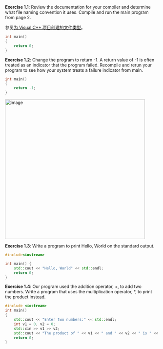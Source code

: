 **Exercise 1.1**: Review the documentation for your compiler and determine what file naming convention it uses. Compile and run the main program from page 2.

参见[为 Visual C++ 项目创建的文件类型](https://docs.microsoft.com/zh-cn/previous-versions/visualstudio/visual-studio-2013/3awe4781(v=vs.120)?redirectedfrom=MSDN)。
```cpp
int main()
{
    return 0;
}
```

**Exercise 1.2**: Change the program to return -1. A return value of -1 is often treated as an indicator that the program failed. Recompile and rerun your program to see how your system treats a failure indicator from main.
```cpp
int main()
{
    return -1;
}
```
<img width="458" alt="image" src="https://user-images.githubusercontent.com/68184886/150718134-f9cdc2fa-ff06-4e55-8b18-49c36a84e73f.png">

**Exercise 1.3**: Write a program to print Hello, World on the standard output.
```cpp
#include<iostream>

int main() {
	std::cout << "Hello, World" << std::endl;
	return 0;
}
```

**Exercise 1.4**: Our program used the addition operator, +, to add two numbers. Write a program that uses the multiplication operator, \*, to print the product instead.
```cpp
#include <iostream>
int main()
{
	std::cout << "Enter two numbers:" << std::endl; 
	int v1 = 0, v2 = 0; 
	std::cin >> v1 >> v2; 
	std::cout << "The product of " << v1 << " and " << v2 << " is " << v1 * v2 << std::endl; 
	return 0;
}
```
